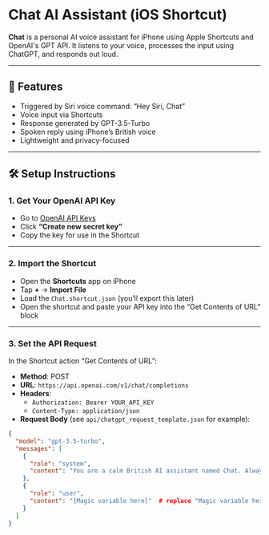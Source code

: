 # Chat AI Assistant (iOS Shortcut)

**Chat** is a personal AI voice assistant for iPhone using Apple Shortcuts and OpenAI's GPT API. It listens to your voice, processes the input using ChatGPT, and responds out loud.

---

## 🌟 Features

- Triggered by Siri voice command: “Hey Siri, Chat”
- Voice input via Shortcuts
- Response generated by GPT-3.5-Turbo
- Spoken reply using iPhone’s British voice
- Lightweight and privacy-focused

---

## 🛠 Setup Instructions

### 1. Get Your OpenAI API Key
- Go to [OpenAI API Keys](https://platform.openai.com/account/api-keys)
- Click **“Create new secret key”**
- Copy the key for use in the Shortcut

---

### 2. Import the Shortcut
- Open the **Shortcuts** app on iPhone
- Tap **+** → **Import File**
- Load the `Chat.shortcut.json` (you’ll export this later)
- Open the shortcut and paste your API key into the “Get Contents of URL” block

---

### 3. Set the API Request

In the Shortcut action “Get Contents of URL”:
- **Method**: POST  
- **URL**: `https://api.openai.com/v1/chat/completions`  
- **Headers**:
  - `Authorization: Bearer YOUR_API_KEY`
  - `Content-Type: application/json`
- **Request Body** (see `api/chatgpt_request_template.json` for example):

```json
{
  "model": "gpt-3.5-turbo",
  "messages": [
    {
      "role": "system",
      "content": "You are a calm British AI assistant named Chat. Always respond clearly and helpfully."
    },
    {
      "role": "user",
      "content": "[Magic variable here]"  # replace "Magic variable here" with user input (or 'Dictate Text') in .json file
    }
  ]
}
